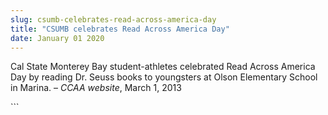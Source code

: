 ```yaml
---
slug: csumb-celebrates-read-across-america-day
title: "CSUMB celebrates Read Across America Day"
date: January 01 2020
---
```


 
<p>
  Cal State Monterey Bay student-athletes celebrated Read Across America Day by
  reading Dr. Seuss books to youngsters at Olson Elementary School in Marina. –
  <em>CCAA website</em>, March 1, 2013
</p>
```
